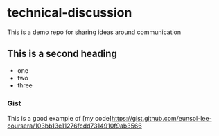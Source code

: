 # technical-discussion
This is a demo repo for sharing ideas around communication


## This is a second heading

* one
* two
* three

### Gist

This is a good example of [my code]https://gist.github.com/eunsol-lee-coursera/103bb13e11276fcdd7314910f9ab3566
